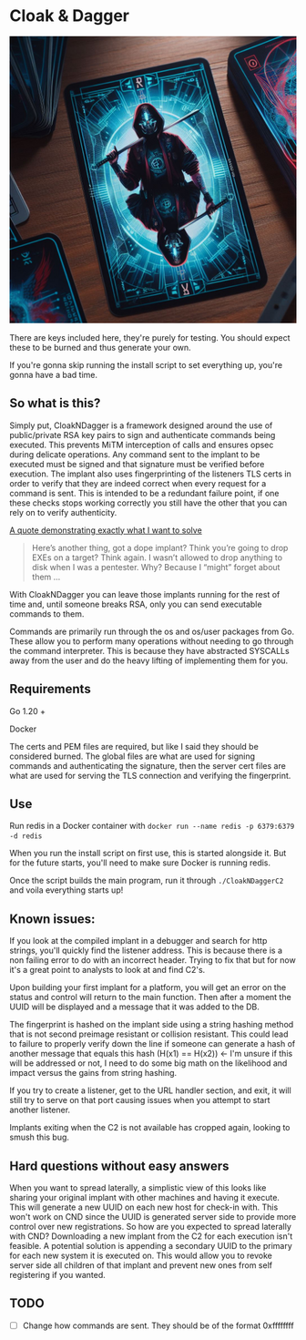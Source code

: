 # Cloak & Dagger

![logo](/img/guide/cnd8.jpg)

There are keys included here, they're purely for testing. You should expect these to be burned and thus generate your own.

If you're gonna skip running the install script to set everything up, you're gonna have a bad time. 

## So what is this?

Simply put, CloakNDagger is a framework designed around the use of public/private RSA key pairs to sign and authenticate commands being executed. This prevents MiTM interception of calls and ensures opsec during delicate operations. Any command sent to the implant to be executed must be signed and that signature must be verified before execution. The implant also uses fingerprinting of the listeners TLS certs in order to verify that they are indeed correct when every request for a command is sent. This is intended to be a redundant failure point, if one these checks stops working correctly you still have the other that you can rely on to verify authenticity.

[A quote demonstrating exactly what I want to solve](https://assume-breach.medium.com/im-not-a-pentester-and-you-might-not-want-to-be-one-either-8b5701808dfc)

> Here’s another thing, got a dope implant? Think you’re going to drop EXEs on a target? Think again. I wasn’t allowed to drop anything to disk when I was a pentester. Why? Because I “might” forget about them ...

With CloakNDagger you can leave those implants running for the rest of time and, until someone breaks RSA, only you can send executable commands to them.

Commands are primarily run through the os and os/user packages from Go. These allow you to perform many operations without needing to go through the command interpreter. This is because they have abstracted SYSCALLs away from the user and do the heavy lifting of implementing them for you. 

## Requirements

Go 1.20 +

Docker

The certs and PEM files are required, but like I said they should be considered burned. The global files are what are used for signing commands and authenticating the signature, then the server cert files are what are used for serving the TLS connection and verifying the fingerprint. 

## Use

Run redis in a Docker container with ```docker run --name redis -p 6379:6379 -d redis```

When you run the install script on first use, this is started alongside it. But for the future starts, you'll need to make sure Docker is running redis.

Once the script builds the main program, run it through ```./CloakNDaggerC2``` and voila everything starts up!

## Known issues:
If you look at the compiled implant in a debugger and search for http strings, you'll quickly find the listener address. This is because there is a non failing error to do with an incorrect header. Trying to fix that but for now it's a great point to analysts to look at and find C2's.

Upon building your first implant for a platform, you will get an error on the status and control will return to the main function. Then after a moment the UUID will be displayed and a message that it was added to the DB.

The fingerprint is hashed on the implant side using a string hashing method that is not second preimage resistant or collision resistant. This could lead to failure to properly verify down the line if someone can generate a hash of another message that equals this hash (H(x1) == H(x2)) <- I'm unsure if this will be addressed or not, I need to do some big math on the likelihood and impact versus the gains from string hashing.

If you try to create a listener, get to the URL handler section, and exit, it will still try to serve on that port causing issues when you attempt to start another listener. 

Implants exiting when the C2 is not available has cropped again, looking to smush this bug.

## Hard questions without easy answers

When you want to spread laterally, a simplistic view of this looks like sharing your original implant with other machines and having it execute. This will generate a new UUID on each new host for check-in with. This won't work on CND since the UUID is generated server side to provide more control over new registrations. So how are you expected to spread laterally with CND? Downloading a new implant from the C2 for each execution isn't feasible. A potential solution is appending a secondary UUID to the primary for each new system it is executed on. This would allow you to revoke server side all children of that implant and prevent new ones from self registering if you wanted.

## TODO
- [ ] Change how commands are sent. They should be of the format 0xffffffff
